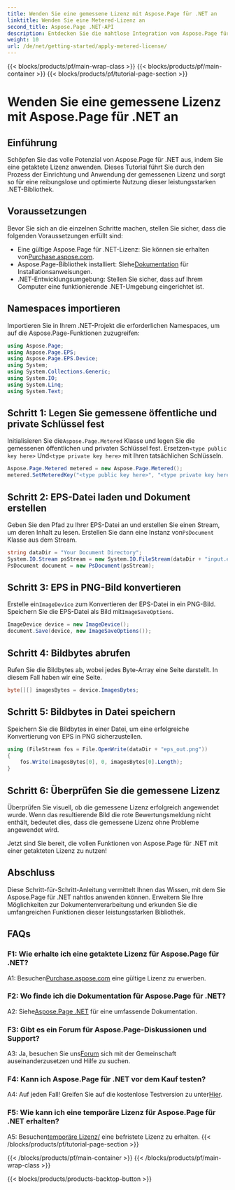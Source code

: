 ```yaml
---
title: Wenden Sie eine gemessene Lizenz mit Aspose.Page für .NET an
linktitle: Wenden Sie eine Metered-Lizenz an
second_title: Aspose.Page .NET-API
description: Entdecken Sie die nahtlose Integration von Aspose.Page für .NET mit dieser Schritt-für-Schritt-Anleitung zum Anwenden einer getakteten Lizenz. Optimieren Sie die Dokumentenverarbeitung mühelos.
weight: 10
url: /de/net/getting-started/apply-metered-license/
---
```


{{< blocks/products/pf/main-wrap-class >}}
{{< blocks/products/pf/main-container >}}
{{< blocks/products/pf/tutorial-page-section >}}

# Wenden Sie eine gemessene Lizenz mit Aspose.Page für .NET an

## Einführung

Schöpfen Sie das volle Potenzial von Aspose.Page für .NET aus, indem Sie eine getaktete Lizenz anwenden. Dieses Tutorial führt Sie durch den Prozess der Einrichtung und Anwendung der gemessenen Lizenz und sorgt so für eine reibungslose und optimierte Nutzung dieser leistungsstarken .NET-Bibliothek.

## Voraussetzungen

Bevor Sie sich an die einzelnen Schritte machen, stellen Sie sicher, dass die folgenden Voraussetzungen erfüllt sind:

-  Eine gültige Aspose.Page für .NET-Lizenz: Sie können sie erhalten von[Purchase.aspose.com](https://purchase.aspose.com/buy).
-  Aspose.Page-Bibliothek installiert: Siehe[Dokumentation](https://reference.aspose.com/page/net/) für Installationsanweisungen.
- .NET-Entwicklungsumgebung: Stellen Sie sicher, dass auf Ihrem Computer eine funktionierende .NET-Umgebung eingerichtet ist.

## Namespaces importieren

Importieren Sie in Ihrem .NET-Projekt die erforderlichen Namespaces, um auf die Aspose.Page-Funktionen zuzugreifen:

```csharp
using Aspose.Page;
using Aspose.Page.EPS;
using Aspose.Page.EPS.Device;
using System;
using System.Collections.Generic;
using System.IO;
using System.Linq;
using System.Text;
```

## Schritt 1: Legen Sie gemessene öffentliche und private Schlüssel fest

 Initialisieren Sie die`Aspose.Page.Metered` Klasse und legen Sie die gemessenen öffentlichen und privaten Schlüssel fest. Ersetzen`<type public key here>` Und`<type private key here>` mit Ihren tatsächlichen Schlüsseln.

```csharp
Aspose.Page.Metered metered = new Aspose.Page.Metered();
metered.SetMeteredKey("<type public key here>", "<type private key here>");
```

## Schritt 2: EPS-Datei laden und Dokument erstellen

 Geben Sie den Pfad zu Ihrer EPS-Datei an und erstellen Sie einen Stream, um deren Inhalt zu lesen. Erstellen Sie dann eine Instanz von`PsDocument` Klasse aus dem Stream.

```csharp
string dataDir = "Your Document Directory";
System.IO.Stream psStream = new System.IO.FileStream(dataDir + "input.eps", System.IO.FileMode.Open, System.IO.FileAccess.Read);
PsDocument document = new PsDocument(psStream);
```

## Schritt 3: EPS in PNG-Bild konvertieren

 Erstelle ein`ImageDevice` zum Konvertieren der EPS-Datei in ein PNG-Bild. Speichern Sie die EPS-Datei als Bild mit`ImageSaveOptions`.

```csharp
ImageDevice device = new ImageDevice();
document.Save(device, new ImageSaveOptions());
```

## Schritt 4: Bildbytes abrufen

Rufen Sie die Bildbytes ab, wobei jedes Byte-Array eine Seite darstellt. In diesem Fall haben wir eine Seite.

```csharp
byte[][] imagesBytes = device.ImagesBytes;
```

## Schritt 5: Bildbytes in Datei speichern

Speichern Sie die Bildbytes in einer Datei, um eine erfolgreiche Konvertierung von EPS in PNG sicherzustellen.

```csharp
using (FileStream fos = File.OpenWrite(dataDir + "eps_out.png"))
{
    fos.Write(imagesBytes[0], 0, imagesBytes[0].Length);
}
```

## Schritt 6: Überprüfen Sie die gemessene Lizenz

Überprüfen Sie visuell, ob die gemessene Lizenz erfolgreich angewendet wurde. Wenn das resultierende Bild die rote Bewertungsmeldung nicht enthält, bedeutet dies, dass die gemessene Lizenz ohne Probleme angewendet wird.

Jetzt sind Sie bereit, die vollen Funktionen von Aspose.Page für .NET mit einer getakteten Lizenz zu nutzen!

## Abschluss

Diese Schritt-für-Schritt-Anleitung vermittelt Ihnen das Wissen, mit dem Sie Aspose.Page für .NET nahtlos anwenden können. Erweitern Sie Ihre Möglichkeiten zur Dokumentenverarbeitung und erkunden Sie die umfangreichen Funktionen dieser leistungsstarken Bibliothek.

## FAQs

### F1: Wie erhalte ich eine getaktete Lizenz für Aspose.Page für .NET?

 A1: Besuchen[Purchase.aspose.com](https://purchase.aspose.com/buy) eine gültige Lizenz zu erwerben.

### F2: Wo finde ich die Dokumentation für Aspose.Page für .NET?

 A2: Siehe[Aspose.Page .NET](https://reference.aspose.com/page/net/) für eine umfassende Dokumentation.

### F3: Gibt es ein Forum für Aspose.Page-Diskussionen und Support?

 A3: Ja, besuchen Sie uns[Forum](https://forum.aspose.com/c/page/39) sich mit der Gemeinschaft auseinanderzusetzen und Hilfe zu suchen.

### F4: Kann ich Aspose.Page für .NET vor dem Kauf testen?

 A4: Auf jeden Fall! Greifen Sie auf die kostenlose Testversion zu unter[Hier](https://releases.aspose.com/).

### F5: Wie kann ich eine temporäre Lizenz für Aspose.Page für .NET erhalten?

 A5: Besuchen[temporäre Lizenz/](https://purchase.aspose.com/temporary-license/) eine befristete Lizenz zu erhalten.
{{< /blocks/products/pf/tutorial-page-section >}}

{{< /blocks/products/pf/main-container >}}
{{< /blocks/products/pf/main-wrap-class >}}

{{< blocks/products/products-backtop-button >}}
